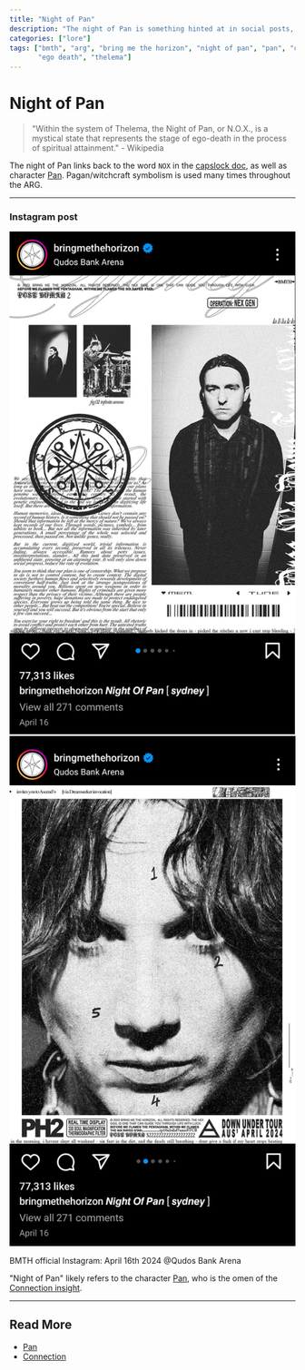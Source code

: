 ```yaml
---
title: "Night of Pan"
description: "The night of Pan is something hinted at in social posts, linking back to the character Pan."
categories: ["lore"]
tags: ["bmth", "arg", "bring me the horizon", "night of pan", "pan", "connection", 
       "ego death", "thelema"]
---
```

# Night of Pan

> "Within the system of Thelema, the Night of Pan, or N.O.X., is a mystical 
state that represents the stage of ego-death in the process of spiritual attainment." - Wikipedia

The night of Pan links back to the word `NOX` in the [capslock doc](../for-sof/capslock_doc), as well as 
character [Pan](../characters/pan). Pagan/witchcraft symbolism is used many times throughout the ARG.

***

### Instagram post

![Night of Pan post](../../Resources/socials/nightofpan1.png)
![Night of Pan post](../../Resources/socials/nightofpan2.png)

BMTH official Instagram: April 16th 2024 @Qudos Bank Arena

"Night of Pan" likely refers to the character [Pan](../characters/pan), who is the omen
of the [Connection insight](../lore/insight1-connection).

***

## Read More

- [Pan](../characters/pan)
- [Connection](insight1-connection)